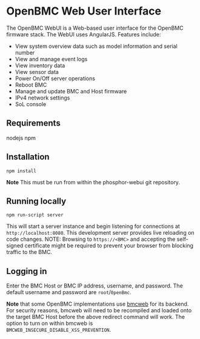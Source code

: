 # OpenBMC Web User Interface
The OpenBMC WebUI is a Web-based user interface for the OpenBMC
firmware stack. The WebUI uses AngularJS. Features include:
* View system overview data such as model information and serial number
* View and manage event logs
* View inventory data
* View sensor data
* Power On/Off server operations
* Reboot BMC
* Manage and update BMC and Host firmware
* IPv4 network settings
* SoL console

## Requirements
nodejs
npm

## Installation
`npm install`

**Note** This must be run from within the phosphor-webui git repository.

## Running locally
`npm run-script server`

This will start a server instance and begin listening for connections at
`http://localhost:8080`. This development server provides live reloading on
code changes.
NOTE: Browsing to `https://<BMC>` and accepting the self-signed certificate
might be required to prevent your browser from blocking traffic to the BMC.

## Logging in
Enter the BMC Host or BMC IP address, username, and password.
The default username and password are `root`/`0penBmc`.

**Note** that some OpenBMC implementations use [bmcweb](https://github.com/openbmc/bmcweb)
for its backend. For security reasons, bmcweb will need to be recompiled and
loaded onto the target BMC Host before the above redirect command will work. The
option to turn on within bmcweb is `BMCWEB_INSECURE_DISABLE_XSS_PREVENTION`.
